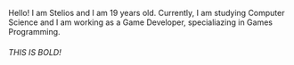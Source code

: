 Hello! I am Stelios and I am 19 years old. Currently, I am studying Computer Science and I am working as a Game Developer, specialiazing in Games Programming.

###### THIS IS BOLD!
